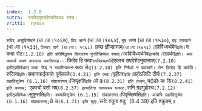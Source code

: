 ```yaml
---
index:  1.2.8
sutra:  रुदविदमुषग्रहिस्वपिप्रच्छः संश्च।
vritti:  nyasa
---
```


`रुदिर् अश्रुविमोचने` (धा।पा।१०६७), `विद ज्ञाने` (धा।पा।१०६४), `मुष स्तेये` (धा।पा।१५३०), `ग्रह उपादाने` (धा।पा।१५३३), `ञिष्वप् शये (धा।पा। १०६८) `प्रच्छ ज्ञीप्सायाम्` (धा।पा।१४१३)। `ग्रहेर्विध्यर्थमेव` इति। `न क्त्वा सेट` (1.2.18) इति प्रतिषिद्धस्य कित्त्वस्य पुनर्विधिर्यथा स्यात्। `स्वपिर्विध्यर्थमेव` इत्यादि। `सन्नर्थम्` इति। अथ क्त्वार्थं वचनं कस्मान्न भवतीत्याह--- `किदेव हि क्त्वा` स्वपिप्रच्छयोर्हि `एकाच उपदेशेऽनुदात्तात्` (7.2.10) इतीट्प्रतिषेधात् क्त्वा सेड् न भवतीत्यतः `न क्त्वा सेट्` (1.2.18) इति निषेधो न प्रवत्र्तते। तेन किदेव हि क्त्वेति। `रुदित्वा` इति। `समानकर्तृकयोः पूर्वकाले` (3.4.21) इति क्त्वा। `गृहीत्वा` इति। `ग्रहोऽलिटि दीर्घः` (7.2.37) ग्रह्रादिसूत्रेण (6.1.16) संप्रासरणम्। `जिघृक्षति` इति। `हो ढः` (8.2.31) इति तत्वम्, `ष()ढोः कः सि` (8.2.41) इति कत्वम्; 
`एकाचो बसो भष्` (8.2.37) इत्यादिना गकारस्य घकारः, `सनि ग्रहगुहोश्च` (7.2.12) इतीट्प्रतिषेधः। `सुषुप्सति` इति। वच्यादिसूत्रेण (6.1.15) संप्रसारणम्। `पिपृच्छिषति` इति। अत्रापि ग्रह्रादिसूत्रेण (6.1.16) संप्रसारणम्; `छे च` (6.1.71) इति तुक्, `स्तोः श्चुना श्चुः` (8.4.39) इति श्चुत्वम्॥
